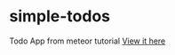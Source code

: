 # simple-todos
Todo App from meteor tutorial
[View it here](https://www.meteor.com/tutorials/blaze/templates)
